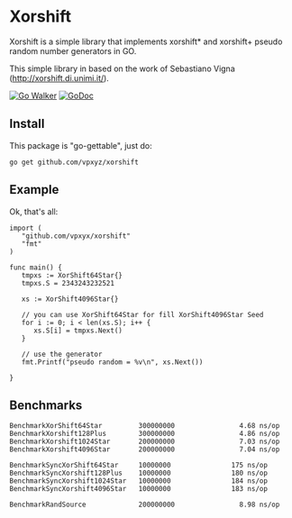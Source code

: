 # Xorshift

Xorshift is a simple library that implements xorshift* and xorshift+ pseudo random number generators in GO.

This simple library in based on the work of Sebastiano Vigna (http://xorshift.di.unimi.it/).

[![Go Walker](https://img.shields.io/badge/Go%20Walker-API%20Documentation-green.svg?style=flat)](https://gowalker.org/github.com//vpxyz/xorshift)
[![GoDoc](https://godoc.org/github.com/vpxyz/xorshift?status.svg)](https://godoc.org/github.com/vpxyz/xorshift)

## Install

This package is "go-gettable", just do:

    go get github.com/vpxyz/xorshift

## Example

Ok, that's all:

    import (
       "github.com/vpxyx/xorshift"
       "fmt"
    )

    func main() {
   	   tmpxs := XorShift64Star{}
   	   tmpxs.S = 2343243232521

       xs := XorShift4096Star{}

       // you can use XorShift64Star for fill XorShift4096Star Seed
       for i := 0; i < len(xs.S); i++ {
          xs.S[i] = tmpxs.Next()
       }

       // use the generator
       fmt.Printf("pseudo random = %v\n", xs.Next())
       
    }


## Benchmarks

    BenchmarkXorShift64Star         300000000                4.68 ns/op
    BenchmarkXorshift128Plus        300000000                4.86 ns/op
    BenchmarkXorshift1024Star       200000000                7.03 ns/op
    BenchmarkXorshift4096Star       200000000                7.04 ns/op

    BenchmarkSyncXorShift64Star     10000000               175 ns/op
    BenchmarkSyncXorshift128Plus    10000000               180 ns/op
    BenchmarkSyncXorshift1024Star   10000000               184 ns/op
    BenchmarkSyncXorshift4096Star   10000000               183 ns/op

    BenchmarkRandSource             200000000                8.98 ns/op

